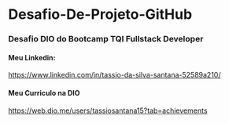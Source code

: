 # Desafio-De-Projeto-GitHub
### Desafio DIO do Bootcamp TQI Fullstack Developer
#### Meu Linkedin:
 https://www.linkedin.com/in/tassio-da-silva-santana-52589a210/
 
 #### Meu Curriculo na DIO
 https://web.dio.me/users/tassiosantana15?tab=achievements
